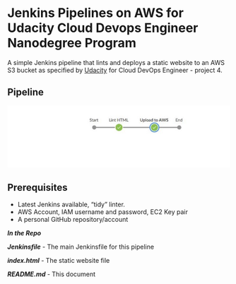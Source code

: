 # Jenkins Pipelines on AWS for Udacity Cloud Devops Engineer Nanodegree Program

A simple Jenkins pipeline that lints and deploys a static website to an AWS S3 bucket as specified by [Udacity](https://www.udacity.com) for Cloud DevOps Engineer - project 4. 


## Pipeline

![Infrastructure Diagram](screenshot-08i.jpg)

## Prerequisites

-  Latest Jenkins available, “tidy” linter.
-  AWS Account, IAM username and password, EC2 Key pair
-  A personal GitHub repository/account


***In the Repo***

***Jenkinsfile*** - The main Jenkinsfile for this pipeline

***index.html*** - The static website file

***README.md*** - This document  
